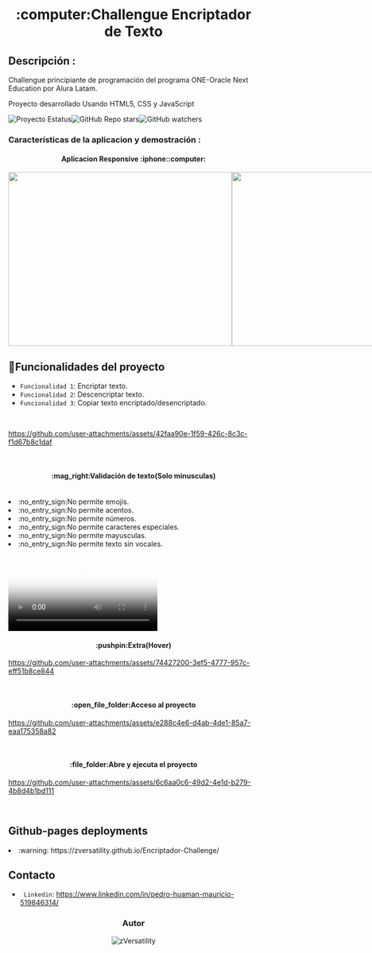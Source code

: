 <h1 align="Center">:computer:Challengue Encriptador de Texto</h1>

<h2>Descripción :</h2>
<p>Challengue principiante de programación del programa ONE-Oracle Next Education por Alura Latam.</p>
 <p></p> Proyecto desarrollado Usando HTML5, CSS y JavaScript</p>
<div style="display:flex">
 <img alt="Proyecto Estatus" src="https://img.shields.io/badge/STATUS-FINALIZADO-blue">
 <img alt="GitHub Repo stars" src="https://img.shields.io/github/stars/zVersatility/Encriptador-Challenge"> 
 <img alt="GitHub watchers" src="https://img.shields.io/github/watchers/zVersatility/Encriptador-Challenge">
</div>
<h3>Características de la aplicacion y demostración : </h3> 
<h4 align="center">Aplicacion Responsive :iphone::computer:</h4>
<div  style="display:flex">
  <img width="450" height="350"  src="https://github.com/user-attachments/assets/f4a8dd67-ef59-4436-bda0-8146f403ce16">
  <img width="450" height="350"  src="https://github.com/user-attachments/assets/0484e13c-3e1f-4636-ba3f-40da638eeab9">
</div>


## :hammer:Funcionalidades del proyecto

- `Funcionalidad 1`: Encriptar texto.
- `Funcionalidad 2`: Descencriptar texto.
- `Funcionalidad 3`: Copiar texto encriptado/desencriptado.

<br>


https://github.com/user-attachments/assets/42faa90e-1f59-426c-8c3c-f1d67b8c1daf

<br>

<h4 align="center">:mag_right:Validación de texto(Solo minusculas)</h4>
<br>

<li>:no_entry_sign:No permite emojis.</li>
<li>:no_entry_sign:No permite acentos.</li>
<li>:no_entry_sign:No permite números.</li>
<li>:no_entry_sign:No permite caracteres especiales.</li>
<li>:no_entry_sign:No permite mayusculas.</li>
<li>:no_entry_sign:No permite texto sin vocales.</li>
<br>

<video aling="center" src="https://github.com/user-attachments/assets/702e3243-df27-477d-8382-60730ed857a7" autoplay poster="posterimage.jpg">
  Tu navegador no admite el elemento <code>video</code>.
</video>
<br>
<h4 align="center">:pushpin:Extra(Hover)</h4>

https://github.com/user-attachments/assets/74427200-3ef5-4777-957c-eff51b8ce844

<br>


<h4 align="center">:open_file_folder:Acceso al proyecto </h4>

https://github.com/user-attachments/assets/e288c4e6-d4ab-4de1-85a7-eaa175358a82

<br>
<h4 align="center">:file_folder:Abre y ejecuta el proyecto </h4>

https://github.com/user-attachments/assets/6c6aa0c6-49d2-4e1d-b279-4b8d4b1bd111

<br>

## Github-pages deployments
<li>:warning: https://zversatility.github.io/Encriptador-Challenge/</li>



## Contacto
- ` Linkedin`: https://www.linkedin.com/in/pedro-huaman-mauricio-519846314/

<h3 align="center">Autor</h3>

<div align="center" width="150" height="50">

![zVersatility](https://github.com/user-attachments/assets/42aa4f41-e243-4a48-b832-621e3f527d89)

</div>









   




